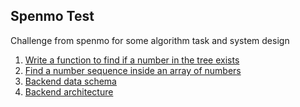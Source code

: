 ## Spenmo Test

Challenge from spenmo for some algorithm task and system design

1. [Write a function to find if a number in the tree exists](https://github.com/mirzaakhena/spenmotest/blob/main/exercise1)
2. [Find a number sequence inside an array of numbers](https://github.com/mirzaakhena/spenmotest/blob/main/exercise2)
3. [Backend data schema](https://github.com/mirzaakhena/spenmotest/blob/main/exercise3)
4. [Backend architecture](https://github.com/mirzaakhena/mywallet/blob/main)